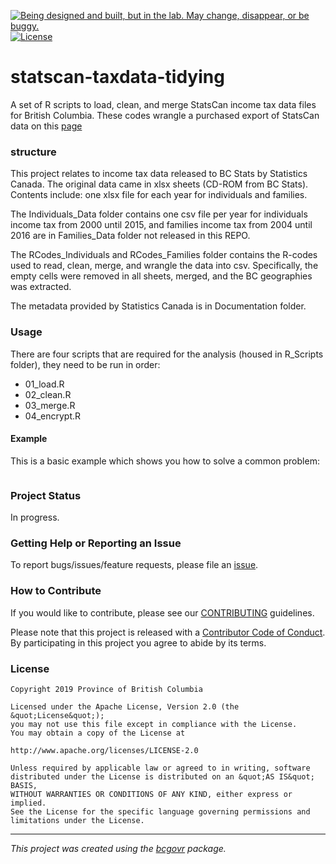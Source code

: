 

<a id="devex-badge" rel="Exploration" href="https://github.com/BCDevExchange/assets/blob/master/README.md"><img alt="Being designed and built, but in the lab. May change, disappear, or be buggy." style="border-width:0" src="https://assets.bcdevexchange.org/images/badges/exploration.svg" title="Being designed and built, but in the lab. May change, disappear, or be buggy." /></a>[![License](https://img.shields.io/badge/License-Apache%202.0-blue.svg)](https://opensource.org/licenses/Apache-2.0)

# statscan-taxdata-tidying
 
A set of R scripts to load, clean, and merge StatsCan income tax data files for British Columbia. These codes wrangle a purchased export of StatsCan data on this [page](https://www.canada.ca/en/revenue-agency/programs/about-canada-revenue-agency-cra/income-statistics-gst-hst-statistics/t1-final-statistics/final-statistics-2017-edition-2015-tax-year.html)


### structure


This project relates to income tax data released to BC Stats by Statistics Canada. The original data came in xlsx sheets (CD-ROM from BC Stats). Contents include: one xlsx file for each year for individuals and families.

The Individuals_Data folder contains one csv file per year for individuals income tax from 2000 until 2015, and families income tax from 2004 until 2016 are in Families_Data folder not released in this REPO. 


The RCodes_Individuals and RCodes_Families folder contains the R-codes used to read, clean, merge, and wrangle the data into csv. Specifically, the empty cells were removed in all sheets, merged, and the BC geographies was extracted.


The metadata provided by Statistics Canada is in Documentation folder. 

### Usage

There are four scripts that are required for the analysis (housed in R_Scripts folder), they need to be run in order:

- 01_load.R
- 02_clean.R
- 03_merge.R
- 04_encrypt.R


#### Example

This is a basic example which shows you how to solve a common problem:

```{r example}

```

### Project Status

In progress.

### Getting Help or Reporting an Issue

To report bugs/issues/feature requests, please file an [issue](https://github.com/bcgov/StatCan_IncomeTax_Tidying/issues/).

### How to Contribute

If you would like to contribute, please see our [CONTRIBUTING](CONTRIBUTING.md) guidelines.

Please note that this project is released with a [Contributor Code of Conduct](CODE_OF_CONDUCT.md). By participating in this project you agree to abide by its terms.

### License

```
Copyright 2019 Province of British Columbia

Licensed under the Apache License, Version 2.0 (the &quot;License&quot;);
you may not use this file except in compliance with the License.
You may obtain a copy of the License at

http://www.apache.org/licenses/LICENSE-2.0

Unless required by applicable law or agreed to in writing, software distributed under the License is distributed on an &quot;AS IS&quot; BASIS,
WITHOUT WARRANTIES OR CONDITIONS OF ANY KIND, either express or implied.
See the License for the specific language governing permissions and limitations under the License.
```

---
*This project was created using the [bcgovr](https://github.com/bcgov/bcgovr) package.* 
